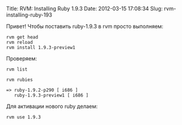 Title: RVM: Installing Ruby 1.9.3
Date: 2012-03-15 17:08:34
Slug: rvm-installing-ruby-193


Привет! Чтобы поставить ruby-1.9.3 в rvm просто выполняем:

    
    rvm get head
    rvm reload
    rvm install 1.9.3-preview1
    

Проверяем:

    
    rvm list
    
    rvm rubies
    
    => ruby-1.9.2-p290 [ i686 ]
       ruby-1.9.3-preview1 [ i686 ]
    

Для активации нового ruby делаем:

    
    rvm use 1.9.3
    

